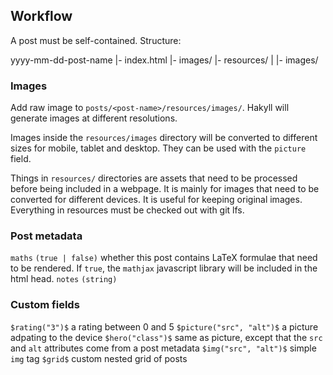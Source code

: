 ## Workflow

A post must be self-contained. Structure:

yyyy-mm-dd-post-name
|- index.html
|- images/
|- resources/
|  |- images/

### Images

Add raw image to `posts/<post-name>/resources/images/`. 
Hakyll will generate images at different resolutions.

Images inside the `resources/images` directory will be converted to different sizes for mobile, tablet and desktop. They can be used with the `picture` field.

Things in `resources/` directories are assets that need to be processed before being included in a webpage. It is mainly for images that need to be converted for different devices. It is useful for keeping original images.
Everything in resources must be checked out with git lfs.

### Post metadata

`maths` `(true | false)` whether this post contains LaTeX formulae that need to be rendered. If `true`, the `mathjax` javascript library will be included in the html head.
`notes` `(string)`

### Custom fields

`$rating("3")$` a rating between 0 and 5
`$picture("src", "alt")$` a picture adpating to the device
`$hero("class")$` same as picture, except that the `src` and `alt` attributes come from a post metadata
`$img("src", "alt")$` simple `img` tag
`$grid$` custom nested grid of posts

